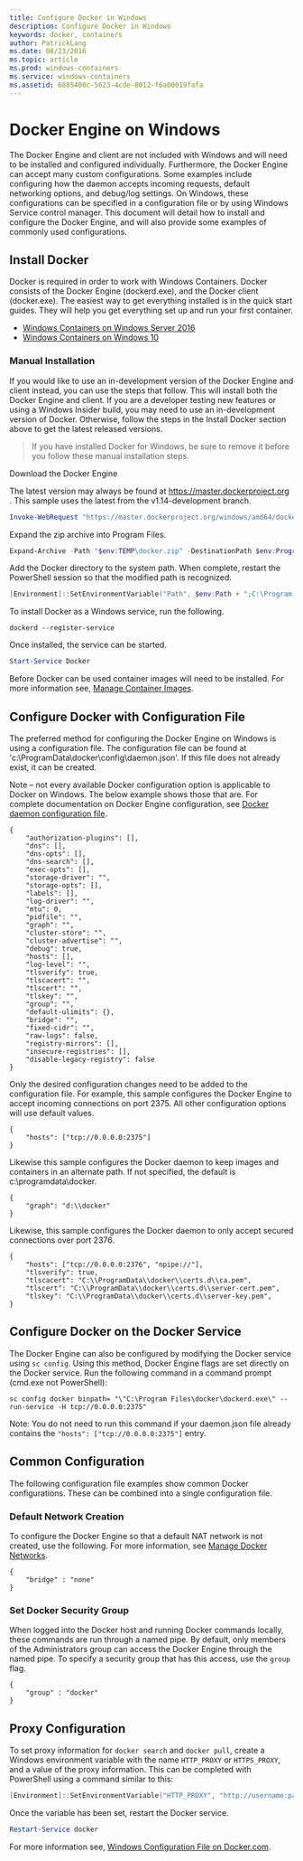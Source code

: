 ```yaml
---
title: Configure Docker in Windows
description: Configure Docker in Windows
keywords: docker, containers
author: PatrickLang
ms.date: 08/23/2016
ms.topic: article
ms.prod: windows-containers
ms.service: windows-containers
ms.assetid: 6885400c-5623-4cde-8012-f6a00019fafa
---
```


# Docker Engine on Windows

The Docker Engine and client are not included with Windows and will need to be installed and configured individually. Furthermore, the Docker Engine can accept many custom configurations. Some examples include configuring how the daemon accepts incoming requests, default networking options, and debug/log settings. On Windows, these configurations can be specified in a configuration file or by using Windows Service control manager. This document will detail how to install and configure the Docker Engine, and will also provide some examples of commonly used configurations.


## Install Docker
Docker is required in order to work with Windows Containers. Docker consists of the Docker Engine (dockerd.exe), and the Docker client (docker.exe). The easiest way to get everything installed is in the quick start guides. They will help you get everything set up and run your first container. 

* [Windows Containers on Windows Server 2016](https://msdn.microsoft.com/en-us/virtualization/windowscontainers/quick_start/quick_start_windows_server)
* [Windows Containers on Windows 10](https://msdn.microsoft.com/en-us/virtualization/windowscontainers/quick_start/quick_start_windows_10)


### Manual Installation
If you would like to use an in-development version of the Docker Engine and client instead, you can use the steps that follow. This will install both the Docker Engine and client. If you are a developer testing new features or using a Windows Insider build, you may need to use an in-development version of Docker. Otherwise, follow the steps in the Install Docker section above to get the latest released versions.

> If you have installed Docker for Windows, be sure to remove it before you follow these manual installation steps. 

Download the Docker Engine

The latest version may always be found at https://master.dockerproject.org . This sample uses the latest from the v1.14-development branch. 

```powershell
Invoke-WebRequest "https://master.dockerproject.org/windows/amd64/docker-1.14.0-dev.zip" -OutFile "$env:TEMP\docker.zip" -UseBasicParsing
```

Expand the zip archive into Program Files.

```powershell
Expand-Archive -Path "$env:TEMP\docker.zip" -DestinationPath $env:ProgramFiles
```

Add the Docker directory to the system path. When complete, restart the PowerShell session so that the modified path is recognized.

```powershell
[Environment]::SetEnvironmentVariable("Path", $env:Path + ";C:\Program Files\Docker", [EnvironmentVariableTarget]::Machine)
```

To install Docker as a Windows service, run the following.

```none
dockerd --register-service
```

Once installed, the service can be started.

```powershell
Start-Service Docker
```

Before Docker can be used container images will need to be installed. For more information see, [Manage Container Images](../management/manage_images.md).

## Configure Docker with Configuration File

The preferred method for configuring the Docker Engine on Windows is using a configuration file. The configuration file can be found at 'c:\ProgramData\docker\config\daemon.json'. If this file does not already exist, it can be created.

Note – not every available Docker configuration option is applicable to Docker on Windows. The below example shows those that are. For complete documentation on Docker Engine configuration, see [Docker daemon configuration file](https://docs.docker.com/engine/reference/commandline/dockerd/#/windows-configuration-file).

```none
{
    "authorization-plugins": [],
    "dns": [],
    "dns-opts": [],
    "dns-search": [],
    "exec-opts": [],
    "storage-driver": "",
    "storage-opts": [],
    "labels": [],
    "log-driver": "", 
    "mtu": 0,
    "pidfile": "",
    "graph": "",
    "cluster-store": "",
    "cluster-advertise": "",
    "debug": true,
    "hosts": [],
    "log-level": "",
    "tlsverify": true,
    "tlscacert": "",
    "tlscert": "",
    "tlskey": "",
    "group": "",
    "default-ulimits": {},
    "bridge": "",
    "fixed-cidr": "",
    "raw-logs": false,
    "registry-mirrors": [],
    "insecure-registries": [],
    "disable-legacy-registry": false
}
```

Only the desired configuration changes need to be added to the configuration file. For example, this sample configures the Docker Engine to accept incoming connections on port 2375. All other configuration options will use default values.

```none
{
    "hosts": ["tcp://0.0.0.0:2375"]
}
```

Likewise this sample configures the Docker daemon to keep images and containers in an alternate path. If not specified, the
default is c:\programdata\docker.

```none
{    
    "graph": "d:\\docker"
}
```

Likewise, this sample configures the Docker daemon to only accept secured connections over port 2376.

```none
{
    "hosts": ["tcp://0.0.0.0:2376", "npipe://"],
    "tlsverify": true,
    "tlscacert": "C:\\ProgramData\\docker\\certs.d\\ca.pem",
    "tlscert": "C:\\ProgramData\\docker\\certs.d\\server-cert.pem",
    "tlskey": "C:\\ProgramData\\docker\\certs.d\\server-key.pem",
}
```

## Configure Docker on the Docker Service

The Docker Engine can also be configured by modifying the Docker service using `sc config`. Using this method, Docker Engine flags are set directly on the Docker service. Run the following command in a command prompt (cmd.exe not PowerShell):


```none
sc config docker binpath= "\"C:\Program Files\docker\dockerd.exe\" --run-service -H tcp://0.0.0.0:2375"
```

Note: You do not need to run this command if your daemon.json file already contains the `"hosts": ["tcp://0.0.0.0:2375"]` entry.

## Common Configuration

The following configuration file examples show common Docker configurations. These can be combined into a single configuration file.

### Default Network Creation 

To configure the Docker Engine so that a default NAT network is not created, use the following. For more information, see [Manage Docker Networks](../management/container_networking.md).

```none
{
    "bridge" : "none"
}
```

### Set Docker Security Group

When logged into the Docker host and running Docker commands locally, these commands are run through a named pipe. By default, only members of the Administrators group can access the Docker Engine through the named pipe. To specify a security group that has this access, use the `group` flag.

```none
{
    "group" : "docker"
}
```

## Proxy Configuration

To set proxy information for `docker search` and `docker pull`, create a Windows environment variable with the name `HTTP_PROXY` or `HTTPS_PROXY`, and a value of the proxy information. This can be completed with PowerShell using a command similar to this:

```powershell
[Environment]::SetEnvironmentVariable("HTTP_PROXY", "http://username:password@proxy:port/", [EnvironmentVariableTarget]::Machine)
```

Once the variable has been set, restart the Docker service.

```powershell
Restart-Service docker
```

For more information see, [Windows Configuration File on Docker.com](https://docs.docker.com/engine/reference/commandline/dockerd/#/windows-configuration-file).

